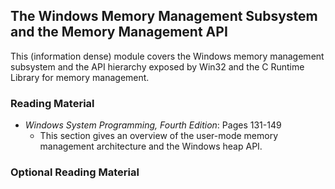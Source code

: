 ## The Windows Memory Management Subsystem and the Memory Management API

This (information dense) module covers the Windows memory management subsystem and the API hierarchy exposed by Win32 and the C Runtime Library for memory management. 

### Reading Material

- _Windows System Programming, Fourth Edition_: Pages 131-149
    - This section gives an overview of the user-mode memory management architecture and the Windows heap API.

### Optional Reading Material


